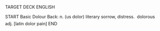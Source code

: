 TARGET DECK
ENGLISH

START
Basic
Dolour
Back: n. (us dolor) literary sorrow, distress.  dolorous adj. [latin dolor pain]
END
